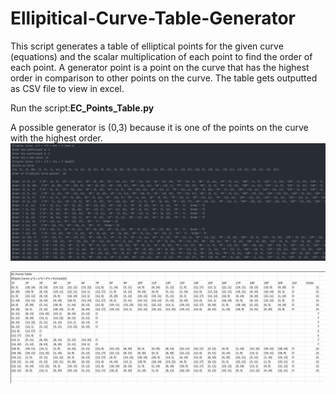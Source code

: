 # Ellipitical-Curve-Table-Generator

This script generates a table of elliptical points for the given curve (equations) and the scalar multiplication of each point to find the order of each point.
A generator point is a point on the curve that has the highest order in comparison to other points on the curve. The table gets outputted as CSV file to view in excel.

Run the script:**EC_Points_Table.py**

A possible generator is (0,3) because it is one of the points on the curve with the highest order.
![alt text](https://github.com/Nishaant215/Ellipitical-Curve-Table-Generator/blob/main/Elliptical%20Points%20Table%20Generator.jpg)

![alt text](https://github.com/Nishaant215/Ellipitical-Curve-Table-Generator/blob/main/Elliptical%20Points%20Table%20Generator_Excel.jpg)


